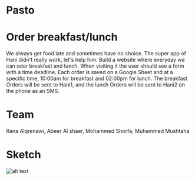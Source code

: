 # Pasto

# Order breakfast/lunch

We always get food late and sometimes have no choice. The super app of Hani didn't really work, let's help him. Build a website where everyday we can oder breakfast and lunch. When visiting it the user should see a form with a time deadline. Each order is saved on a Google Sheet and at a specific time, 10:00am for breakfast and 02:00pm for lunch. The breakfast Orders will be sent to Hani1, and the lunch Orders will be sent to Hani2 on the phone as an SMS.

# Team

Rana Alqrenawi, Abeer Al shaer, Mohammed Shorfa, Muhammed Mushtaha

# Sketch

![alt text](https://scontent.fjrs2-1.fna.fbcdn.net/v/t34.0-12/16997507_10206350716085054_872691707_n.jpg?oh=c2f84b3ad54dba9bf3ce6243fbf6784b&oe=58B65083 "Sketch")

